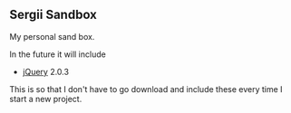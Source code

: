 ## Sergii Sandbox

My personal sand box.

In the future it will include 
* [jQuery](http://jquery.com/) 2.0.3

This is so that I don't have to go download and include these every time I start a new project.
